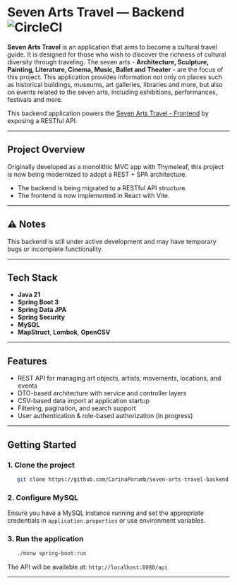 # Seven Arts Travel — Backend  ![CircleCI](https://dl.circleci.com/status-badge/img/gh/CarinaPorumb/seven-arts-travel-backend/tree/main.svg?style=svg)


**Seven Arts Travel** is an application that aims to become a cultural travel guide. It is designed for those who wish to
discover the richness of cultural diversity through traveling. The seven arts - **Architecture, Sculpture,
Painting, Literature, Cinema, Music, Ballet and Theater** - are the focus of this project.
This application provides information not only on places such as historical buildings, museums, art galleries, libraries
and more, but also on events related to the seven arts, including exhibitions, performances, festivals and more.

This backend application powers the [Seven Arts Travel - Frontend](https://github.com/CarinaPorumb/seven-arts-travel-frontend) by exposing a RESTful API.

--- 

## Project Overview

Originally developed as a monolithic MVC app with Thymeleaf, this project is now being modernized to adopt a REST + SPA architecture.

- The backend is being migrated to a RESTful API structure.
- The frontend is now implemented in React with Vite.

---

## ⚠️ Notes

This backend is still under active development and may have temporary bugs or incomplete functionality.

---

## Tech Stack

- **Java 21**
- **Spring Boot 3**
- **Spring Data JPA**
- **Spring Security**
- **MySQL**
- **MapStruct**, **Lombok**, **OpenCSV**

---

## Features

* REST API for managing art objects, artists, movements, locations, and events
* DTO-based architecture with service and controller layers
* CSV-based data import at application startup
* Filtering, pagination, and search support
* User authentication & role-based authorization (in progress)

---

## Getting Started

### 1. Clone the project

```bash
   git clone https://github.com/CarinaPorumb/seven-arts-travel-backend.git
```

### 2. Configure MySQL

Ensure you have a MySQL instance running and set the appropriate credentials in `application.properties` or use environment variables.

### 3. Run the application

```bash
   ./mvnw spring-boot:run
``` 

The API will be available at: `http://localhost:8080/api`

---

